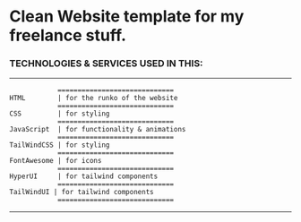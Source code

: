 # Clean Website template for my freelance stuff.

### TECHNOLOGIES & SERVICES USED IN THIS:

***
                =============================
    HTML        | for the runko of the website
                =============================
    CSS         | for styling
                =============================
    JavaScript  | for functionality & animations
                =============================
    TailWindCSS | for styling
                =============================
    FontAwesome | for icons
                =============================
    HyperUI     | for tailwind components   
                =============================
    TailWindUI | for tailwind components   
                =============================
    
***
